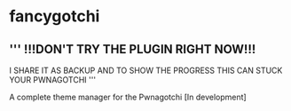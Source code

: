 # fancygotchi

'''
!!!DON'T TRY THE PLUGIN RIGHT NOW!!!
-----------------------
I SHARE IT AS BACKUP AND TO SHOW THE PROGRESS
THIS CAN STUCK YOUR PWNAGOTCHI
'''

A complete theme manager for the Pwnagotchi [In development]
